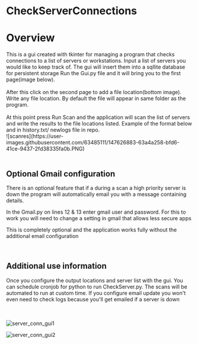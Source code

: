 # CheckServerConnections
<h1>Overview</h1>
This is a gui created with tkinter for managing a program that checks connections to a list of servers or workstations.
Input a list of servers you would like to keep track of. The gui will insert them into a sqllite database for persistent storage
Run the Gui.py file and it will bring you to the first page(image below). 
</br>
</br>
After this click on the second page to add a file location(bottom image). Write any file location. By default the file will appear in same folder as 
the program.
<br/>
<br/>
At this point press Run Scan and the application will scan the list of servers and write the results to the file locations listed.
Example of the format below and in history.txt/ newlogs file in repo.
</br>
![scanres](https://user-images.githubusercontent.com/63485111/147626883-63a4a258-bfd6-41ce-9437-2fd38335fa0b.PNG)

<br/>
<br/>
<h2>Optional Gmail configuration</h2>
There is an optional feature that if a during a scan a high priority server is down the program will automatically email you with a message containing details.
<p>In the Gmail.py on lines 12 & 13 enter gmail user and password. For this to work you will need to change a setting in gmail that allows less secure apps</p>
<p>This is completely optional and the application works fully without the additional email configuration</p>
</br>
<h2>Additional use information</h2>
Once you configure the output locations and server list with the gui. You can schedule cronjob for python to run CheckServer.py.
The scans will be automated to run at custom time. If you configure email update you won't even need to check logs because you'll get emailed if a server is down




<br/>
<br/>
<br/>




![server_conn_gui1](https://user-images.githubusercontent.com/63485111/147626095-28c3de3d-e20f-40cd-850d-b6629d9a2ce6.PNG)


![server_conn_gui2](https://user-images.githubusercontent.com/63485111/147626132-db17ac2c-37d7-4719-b7d4-981052a5e52b.PNG)
